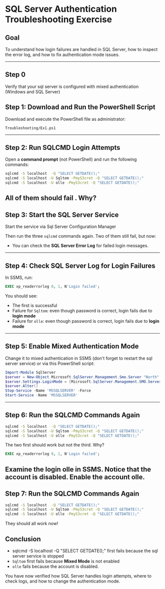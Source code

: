 # SQL Server Authentication Troubleshooting Exercise

## Goal

To understand how login failures are handled in SQL Server, how to inspect the error log, and how to fix authentication mode issues.

---

## Step 0

Verify that your sql server is configured with mixed authentication (Windows and SQL Server)

## Step 1: Download and Run the PowerShell Script

Download and execute the PowerShell file as administrator:

```
Troubleshooting/Ex1.ps1
```



---

## Step 2: Run SQLCMD Login Attempts

Open a **command prompt** (not PowerShell) and run the following commands:

```cmd
sqlcmd -S localhost  -Q "SELECT GETDATE();"
sqlcmd -S localhost -U Sqltom -PmyS3cret -Q "SELECT GETDATE();"
sqlcmd -S localhost -U olle -PmyS3cret -Q "SELECT GETDATE();"

```

All of them should **fail** . Why?
---





## Step 3: Start the SQL Server Service

Start the service via Sql Server Configuration Manager

Then run the three `sqlcmd` commands again. Two of them still fail, but now:

* You can check the **SQL Server Error Log** for failed login messages.

---

## Step 4: Check SQL Server Log for Login Failures

In SSMS, run:

```sql
EXEC xp_readerrorlog 0, 1, N'Login failed';
```

You should see:

* The first is successful
* Failure for `Sqltom`: even though password is correct, login fails due to **login mode**
* Failure for `olle`: even though password is correct, login fails due to **login mode**
---

## Step 5: Enable Mixed Authentication Mode

Change it to mixed authentication in SSMS (don't forget to restart the sql server service) or via this PowerShell script:

```powershell
Import-Module SqlServer
$server = New-Object Microsoft.SqlServer.Management.Smo.Server "North"
$server.Settings.LoginMode = [Microsoft.SqlServer.Management.SMO.ServerLoginMode]::Mixed
$server.Alter()
Stop-Service -Name 'MSSQLSERVER' -Force
Start-Service -Name 'MSSQLSERVER'
```

---

## Step 6: Run the SQLCMD Commands Again

```cmd
sqlcmd -S localhost  -Q "SELECT GETDATE();"   
sqlcmd -S localhost -U Sqltom -PmyS3cret -Q "SELECT GETDATE();"      
sqlcmd -S localhost -U olle -PmyS3cret -Q "SELECT GETDATE();"   

```
The two first should work but not the third. Why?

```sql
EXEC xp_readerrorlog 0, 1, N'Login failed';
```

Examine the login olle in SSMS. Notice that the account is disabled. Enable the account olle.
---

## Step 7: Run the SQLCMD Commands Again

```cmd
sqlcmd -S localhost  -Q "SELECT GETDATE();"   
sqlcmd -S localhost -U Sqltom -PmyS3cret -Q "SELECT GETDATE();"      
sqlcmd -S localhost -U olle -PmyS3cret -Q "SELECT GETDATE();"   
```

They should all work now!

## Conclusion

* sqlcmd -S localhost  -Q "SELECT GETDATE();" first fails because the sql server service is stopped
* `Sqltom` first fails because **Mixed Mode** is not enabled
* `olle` fails because the account is disabled.

You have now verified how SQL Server handles login attempts, where to check logs, and how to change the authentication mode.

